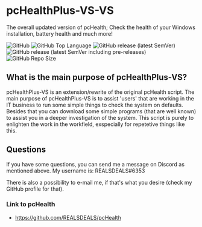 # pcHealthPlus-VS-VS

The overall updated version of pcHealth; Check the health of your Windows installation, battery health and much more!

![GitHub](https://img.shields.io/github/license/REALSDEALS/pcHealthPlus-VS-VS?label=License) ![GitHub Top Language](https://img.shields.io/github/languages/top/REALSDEALS/pcHealthPlus-VS?color=green&label=Batchfile) ![GitHub release (latest SemVer)](https://img.shields.io/github/v/release/REALSDEALS/pcHealthPlus-VS?label=Release) ![GitHub release (latest SemVer including pre-releases)](https://img.shields.io/github/v/release/REALSDEALS/pcHealthPlus-VS?include_prereleases&label=Release) ![GitHub Repo Size](https://img.shields.io/github/repo-size/REALSDEALS/pcHealthPlus-VS?label=Repo%20Size)

## What is the main purpose of pcHealthPlus-VS?

pcHealthPlus-VS is an extension/rewrite of the original pcHealth script. The main purpose of pcHealthPlus-VS is to assist 'users' that are working in the IT business to run some simple things to check the system on defaults. Besides that you can download some simple programs (that are well known) to assist you in a deeper investigation of the system. This script is purely to enlighten the work in the workfield, exspecially for repetetive things like this.

## Questions

If you have some questions, you can send me a message on Discord as mentioned above.
My username is: REALSDEALS#6353

There is also a possibility to e-mail me, if that's what you desire (check my GitHub profile for that).

### Link to pcHealth
- https://github.com/REALSDEALS/pcHealth